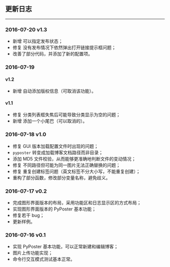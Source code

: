 ## 更新日志
-------------------------------
### 2016-07-20 v1.3
- 新增 可以指定发布状态；
- 修复 没有发布情况下依然弹出打开链接提示框问题；
- 改善了部分代码，并添加了新的配置项。

### 2016-07-19 
#### v1.2
- 新增 自动添加版权信息（可取消该功能）。

#### v1.1
- 修复 分类列表框失焦后可能导致分类显示为空的问题；
- 新增 添加一个小尾巴（可以取消的）。

### 2016-07-18 v1.0
- 修复 GUI 版本加载配置文件时出现的问题；
- `pyposter` 转变成加载博客文档路径而非目录；
- 添加 MD5 文件校验，从而能够更准确地判断文件的变动情况；
- 修复 不同路径但可能为同一图片无法正确替换的问题；
- 修复 重复创建标签问题（英文标签不分大小写，不能重复创建）；
- 重构了部分函数，修改部分变量名称，避免歧义。

### 2016-07-17 v0.2
- 完成图形界面版本的布局，采用功能区和日志显示区的方式布局；
- 实现图形界面版本的 PyPoster 基本功能；
- 修复若干 bug；
- 更新样例。

### 2016-07-16 v0.1
- 实现 PyPoster 基本功能，可以正常新建和编辑博客；
- 图片上传功能实现；
- 命令行交互模式测试基本正常。

